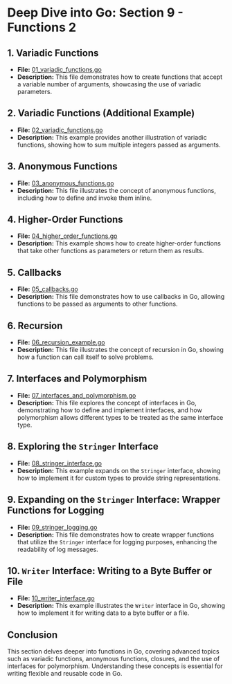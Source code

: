 # **Deep Dive into Go: Section 9 - Functions 2**

## **1. Variadic Functions**
- **File:** [01_variadic_functions.go](functions_2/01_variadic_functions.go)  
- **Description:** This file demonstrates how to create functions that accept a variable number of arguments, showcasing the use of variadic parameters.

## **2. Variadic Functions (Additional Example)**
- **File:** [02_variadic_functions.go](functions_2/02_variadic_functions.go)  
- **Description:** This example provides another illustration of variadic functions, showing how to sum multiple integers passed as arguments.

## **3. Anonymous Functions**
- **File:** [03_anonymous_functions.go](functions_2/03_anonymous_functions.go)  
- **Description:** This file illustrates the concept of anonymous functions, including how to define and invoke them inline.

## **4. Higher-Order Functions**
- **File:** [04_higher_order_functions.go](functions_2/04_higher_order_functions.go)  
- **Description:** This example shows how to create higher-order functions that take other functions as parameters or return them as results.

## **5. Callbacks**
- **File:** [05_callbacks.go](functions_2/05_callbacks.go)  
- **Description:** This file demonstrates how to use callbacks in Go, allowing functions to be passed as arguments to other functions.

## **6. Recursion**
- **File:** [06_recursion_example.go](functions_2/06_recursion_example.go)  
- **Description:** This file illustrates the concept of recursion in Go, showing how a function can call itself to solve problems.

## **7. Interfaces and Polymorphism**
- **File:** [07_interfaces_and_polymorphism.go](functions_2/07_interfaces_and_polymorphism.go)  
- **Description:** This file explores the concept of interfaces in Go, demonstrating how to define and implement interfaces, and how polymorphism allows different types to be treated as the same interface type.

## **8. Exploring the `Stringer` Interface**
- **File:** [08_stringer_interface.go](functions_2/08_stringer_interface.go)  
- **Description:** This example expands on the `Stringer` interface, showing how to implement it for custom types to provide string representations.

## **9. Expanding on the `Stringer` Interface: Wrapper Functions for Logging**
- **File:** [09_stringer_logging.go](functions_2/09_stringer_logging.go)  
- **Description:** This file demonstrates how to create wrapper functions that utilize the `Stringer` interface for logging purposes, enhancing the readability of log messages.

## **10. `Writer` Interface: Writing to a Byte Buffer or File**
- **File:** [10_writer_interface.go](functions_2/10_writer_interface.go)  
- **Description:** This example illustrates the `Writer` interface in Go, showing how to implement it for writing data to a byte buffer or a file.

## **Conclusion**
This section delves deeper into functions in Go, covering advanced topics such as variadic functions, anonymous functions, closures, and the use of interfaces for polymorphism. Understanding these concepts is essential for writing flexible and reusable code in Go.